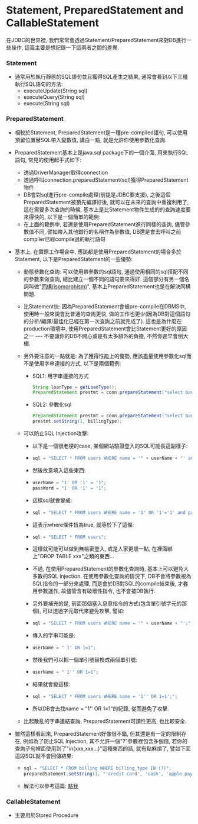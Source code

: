 # Statement, PreparedStatement and CallableStatement

在JDBC的世界裡, 我們常常會透過Statement/PreparedStatement來對DB進行一些操作, 這篇主要是想記錄一下這兩者之間的差異.

### Statement

* 通常用於執行靜態的SQL語句並且獲得SQL產生之結果, 通常會看到以下三種執行SQL語句的方法:
  * executeUpdate\(String sql\)
  * executeQuery\(String sql\)
  * execute\(String sql\)

### PreparedStatement

* 相較於Statement, PreparedStatement是一種pre-compiled語句, 可以使用預留位置替SQL帶入變數值, 講白一點, 就是允許你使用參數化查詢.
* PreparedStatement基本上是java.sql package下的一個介面, 用來執行SQL語句, 常見的使用起手式如下:
  * 透過DriverManager取得connection
  * 透過呼叫connection.preparedStatement\(sql\)獲得PreparedStatement物件
  * DB會對sql進行pre-compile處理\(前提是JDBC要支援\), 之後這個PreparedStatement被預先編譯好後, 就可以在未來的查詢中重複利用了, 這在需要多次查詢的時候, 基本上是比Statement物件生成的的查詢速度要來得快的, 以下是一個簡單的範例:
  * 在上面的範例中, 若還是使用PreparedStatement進行同樣的查詢, 儘管參數值不同, 譬如帶入其他銀行的名稱作為參數值, DB還是會去呼叫之前compiler已經compile過的執行語句
* 基本上, 在實際工作場合中, 應該都是使用PreparedStatement的場合多於Statement, 以下是PreparedStatement的一些優勢:

  * 動態參數化查詢: 可以使用帶參數的sql語句, 通過使用相同的sql搭配不同的參數來做查詢, 總比建立一個不同的語句要來得好. 這個部分有另一個名詞叫做"[同構\(isomorphism\)](https://zh.wikipedia.org/wiki/同构)", 基本上PreparedStatement也是在解決同構問題.
  * 比Statement快: 因為PreparedStatement會被pre-compile在DBMS中, 使用時一般來說會比普通的查詢更快, 做的工作也更少\(因為DB對這個語句的分析/編譯/最佳化已經在第一次查詢之前就完成了\). 這也是為什麼在production環境中, 使用PreparedStatement會比Statement更好的原因之一 --- 不要讓你的DB不開心或是有太多額外的負擔, 不然你遲早會倒大楣.
  * 另外要注意的一點就是: 為了獲得性能上的優勢, 應該盡量使用參數化sql而不是使用字串連接的方式, 以下是兩個範例:
    * SQL1: 用字串連接的方式
      ```java
      String loanType = getLoanType();
      PreparedStatement prestmt = conn.prepareStatement("select banks from billing where billing_type = " + billingType);
      ```
    * SQL2: 參數化sql
      ```java
      PreparedStatement prestmt = conn.prepareStatement("select banks from billing where billing_type = ?");
      prestmt.setString(1, billingType);
      ```
  * 可以防止SQL Injection攻擊:

    * 以下是一個很老梗的case,  某個網站驗證登入的SQL可能長這副樣子:

    * ```java
      sql = "SELECT * FROM users WHERE name = '" + userName + "' and password = '"+ passWord +"';";
      ```
    * 然後故意填入這些東西:

    * ```java
      userName = "1' OR '1' = '1";
      passWord = "1' OR '1' = '1";
      ```
    * 這樣sql就會變成:

    * ```java
      sql = "SELECT * FROM users WHERE name = '1' OR '1'='1' and password = '1' OR '1'='1';";
      ```
    * 這表示where條件恆為true, 就等於下了這條:

    * ```java
      sql = "SELECT * FROM users";
      ```
    * 這樣就可能可以做到無帳密登入, 或是人家更壞一點, 在裡面綁上"DROP TABLE xxx"之類的東西...

    * 不過, 在使用PreparedStatement的參數化查詢時, 基本上可以避免大多數的SQL Injection. 在使用參數化查詢的情況下, DB不會將參數視為SQL指令的一部分來處理, 而是會於DB對SQL的compile結束後, 才套用參數運作, 故儘管含有破壞性指令, 也不會被DB執行.

    * 另外要補充的是, 前面那個塞入惡意指令的方式\(包含單引號字元的那個\), 可以透過字元取代來避免攻擊, 譬如:

    * ```java
      sql = "SELECT * FROM users WHERE name = '" + userName + "';";
      ```
    * 傳入的字串可能是:

    * ```java
      userName = " 1' OR 1=1";
      ```
    * 然後我們可以把一個單引號替換成兩個單引號:

    * ```java
      userName = " 1'' OR 1=1";
      ```
    * 結果就會變這樣:

    * ```java
      sql = "SELECT * FROM users WHERE name = '1'' OR 1=1';";
      ```
    * 所以DB會去找name = "1'' OR 1=1"的紀錄, 從而避免了攻擊.

  * 比起散亂的字串連結查詢, PreparedStatement可讀性更高, 也比較安全.

* 雖然這樣看起來, PreparedStatement好像很不錯, 但其還是有一定的限制存在, 例如為了防止SQL Injection, 其不允許一個"?"參數裡包含多個值, 若你的查詢子句裡面使用到了"in\(xxx,xxx...\)"這種東西的話, 就有點麻煩了, 譬如下面這段SQL就不會回傳結果:

  * ```java
    sql = "SELECT * FROM billing WHERE billing_type IN (?)";
    preparedSatement.setString(1, "'credit card', 'cash', 'apple pay'");
    ```
  * 解法可以參考這篇: [點我](https://stackoverflow.com/questions/178479/preparedstatement-in-clause-alternatives)

### CallableStatement

* 主要用於Stored Procedure



